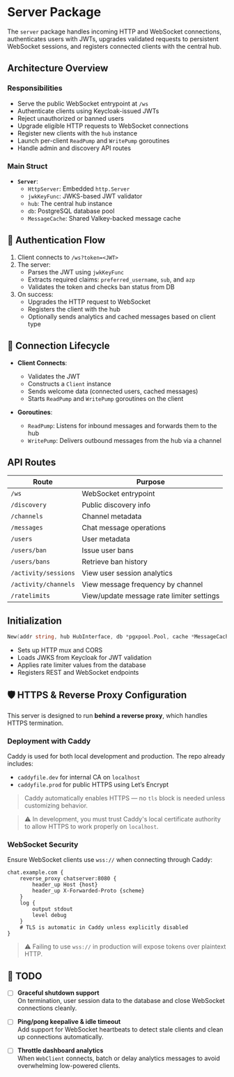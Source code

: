 # Server Package

The `server` package handles incoming HTTP and WebSocket connections, authenticates users with JWTs, upgrades validated requests to persistent WebSocket sessions, and registers connected clients with the central hub.


## Architecture Overview

### Responsibilities

- Serve the public WebSocket entrypoint at `/ws`
- Authenticate clients using Keycloak-issued JWTs
- Reject unauthorized or banned users
- Upgrade eligible HTTP requests to WebSocket connections
- Register new clients with the `hub` instance
- Launch per-client `ReadPump` and `WritePump` goroutines
- Handle admin and discovery API routes


### Main Struct

- **`Server`**:
  - `HttpServer`: Embedded `http.Server`
  - `jwkKeyFunc`: JWKS-based JWT validator
  - `hub`: The central hub instance
  - `db`: PostgreSQL database pool
  - `MessageCache`: Shared Valkey-backed message cache


## 🔐 Authentication Flow

1. Client connects to `/ws?token=<JWT>`
2. The server:
   - Parses the JWT using `jwkKeyFunc`
   - Extracts required claims: `preferred_username`, `sub`, and `azp`
   - Validates the token and checks ban status from DB
3. On success:
   - Upgrades the HTTP request to WebSocket
   - Registers the client with the hub
   - Optionally sends analytics and cached messages based on client type


## 🔁 Connection Lifecycle

- **Client Connects**:
  - Validates the JWT
  - Constructs a `Client` instance
  - Sends welcome data (connected users, cached messages)
  - Starts `ReadPump` and `WritePump` goroutines on the client

- **Goroutines**:
  - `ReadPump`: Listens for inbound messages and forwards them to the hub
  - `WritePump`: Delivers outbound messages from the hub via a channel


## API Routes

| Route                 | Purpose                                   |
|----------------------|-------------------------------------------|
| `/ws`                | WebSocket entrypoint                      |
| `/discovery`         | Public discovery info                     |
| `/channels`          | Channel metadata                         |
| `/messages`          | Chat message operations                   |
| `/users`             | User metadata                            |
| `/users/ban`         | Issue user bans                          |
| `/users/bans`        | Retrieve ban history                     |
| `/activity/sessions` | View user session analytics              |
| `/activity/channels` | View message frequency by channel        |
| `/ratelimits`        | View/update message rate limiter settings|


## Initialization

```go
New(addr string, hub HubInterface, db *pgxpool.Pool, cache *MessageCache)
```
- Sets up HTTP mux and CORS
- Loads JWKS from Keycloak for JWT validation
- Applies rate limiter values from the database
- Registers REST and WebSocket endpoints


## 🛡️ HTTPS & Reverse Proxy Configuration

This server is designed to run **behind a reverse proxy**, which handles HTTPS termination.


### Deployment with Caddy

Caddy is used for both local development and production. The repo already includes:
- `caddyfile.dev` for internal CA on `localhost`
- `caddyfile.prod` for public HTTPS using Let’s Encrypt

> Caddy automatically enables HTTPS — no `tls` block is needed unless customizing behavior.

> ⚠️ In development, you must trust Caddy's local certificate authority to allow HTTPS to work properly on `localhost`.

### WebSocket Security

Ensure WebSocket clients use `wss://` when connecting through Caddy:

```caddyfile
chat.example.com {
    reverse_proxy chatserver:8080 {
        header_up Host {host}
        header_up X-Forwarded-Proto {scheme}
    }
    log {
        output stdout
        level debug
    }
    # TLS is automatic in Caddy unless explicitly disabled
}
```


> ⚠️ Failing to use `wss://` in production will expose tokens over plaintext HTTP.


## 📝 TODO

- [ ] **Graceful shutdown support**  
      On termination, user session data to the database and close WebSocket connections cleanly.

- [ ] **Ping/pong keepalive & idle timeout**  
      Add support for WebSocket heartbeats to detect stale clients and clean up connections automatically.

- [ ] **Throttle dashboard analytics**  
      When `WebClient` connects, batch or delay analytics messages to avoid overwhelming low-powered clients.